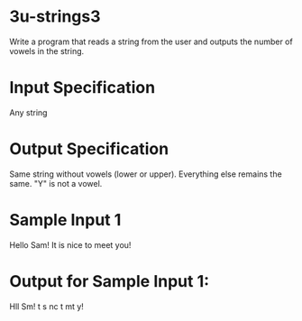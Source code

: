 # 3u-strings3

Write a program that reads a string from the user and outputs the number of vowels in the string.

# Input Specification
Any string

# Output Specification
Same string without vowels (lower or upper). Everything else remains the same. "Y" is not a vowel.

# Sample Input 1
Hello Sam! It is nice to meet you!

# Output for Sample Input 1:
Hll Sm! t s nc t mt y!
